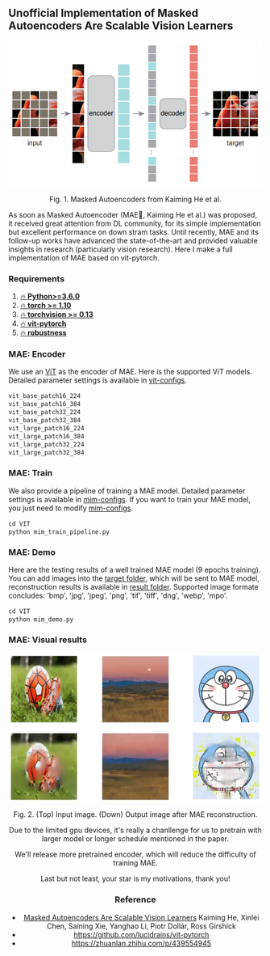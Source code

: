 ## **Unofficial Implementation of** Masked Autoencoders Are Scalable Vision Learners

<div align="center">
    <img src="./image/markdown/mae-framework.jpg" alt="image-20220922143512377" style="zoom:55%;" />
    <p> Fig. 1. Masked Autoencoders from Kaiming He et al. </p>
</div>

As soon as Masked Autoencoder (MAE🚀, Kaiming He et al.) was proposed, it received great attention from DL community, for its simple implementation but excellent performance on down stram tasks. Until recently, MAE and its follow-up works have advanced the state-of-the-art and provided valuable insights in research (particularly vision research). Here I make a full implementation of MAE based on vit-pytorch.

### Requirements
1. [🔥 **Python>=3.6.0**](https://www.python.org/)
2. [🔥 **torch >= 1.10**](https://pytorch.org/)
3. [🔥 **torchvision >= 0.13**](https://pytorch.org/vision/stable/index.html)
4. [🔥 **vit-pytorch**](https://github.com/lucidrains/vit-pytorch)
5. [🔥 **robustness**](https://github.com/MadryLab/robustness)

### MAE: Encoder

We use an [ViT](https://openreview.net/pdf?id=YicbFdNTTy) as the encoder of MAE. Here is the supported ViT models. Detailed parameter settings is available in [vit-configs](./config/vision_transformer.json).

```
vit_base_patch16_224
vit_base_patch16_384
vit_base_patch32_224
vit_base_patch32_384
vit_large_patch16_224
vit_large_patch16_384
vit_large_patch32_224
vit_large_patch32_384
```

### MAE: Train
We also provide a pipeline of training a MAE model. Detailed parameter settings is available in [mim-configs](./config/mim_config.json). If you want to train your MAE model, you just need to modify [mim-configs](./config/mim_config.json).
```
cd VIT
python mim_train_pipeline.py 
```

### MAE: Demo
Here are the testing results of a well trained MAE model (9 epochs training). You can add images into the [target folder](./image/target), which will be sent to MAE model, reconstruction results is available in [result folder](./image/result). Supported image formate concludes: 'bmp', 'jpg', 'jpeg', 'png', 'tif', 'tiff', 'dng', 'webp', 'mpo'. 

```
cd VIT
python mim_demo.py 
```

### MAE: Visual results
<div align="center">
    <img src="./image/markdown/mae_visual.bmp" style="zoom:120.5%;" />
    <p> Fig. 2. (Top) Input image. (Down) Output image after MAE reconstruction. </p>
    </figure>
<div>


Due to the limited gpu devices, it's really a chanllenge for us to pretrain with larger model or longer schedule mentioned in the paper. 

We'll release more pretrained encoder, which will reduce the difficulty of training MAE.

Last but not least, your star is my motivations, thank you!


### Reference
    
* [Masked Autoencoders Are Scalable Vision Learners](https://arxiv.org/abs/2111.06377) Kaiming He, Xinlei Chen, Saining Xie, Yanghao Li, Piotr Dollár, Ross Girshick
* https://github.com/lucidrains/vit-pytorch
* https://zhuanlan.zhihu.com/p/439554945
